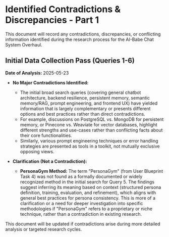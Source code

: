 # Identified Contradictions & Discrepancies - Part 1

This document will record any contradictions, discrepancies, or conflicting information identified during the research process for the AI-Babe Chat System Overhaul.

## Initial Data Collection Pass (Queries 1-6)

**Date of Analysis:** 2025-05-23

*   **No Major Contradictions Identified:**
    *   The initial broad search queries (covering general chatbot architecture, backend resilience, persistent memory, semantic memory/RAG, prompt engineering, and frontend UX) have yielded information that is largely complementary or presents different options and best practices rather than direct contradictions.
    *   For example, discussions on PostgreSQL vs. MongoDB for persistent memory, or Pinecone vs. Weaviate for vector databases, highlight different strengths and use-cases rather than conflicting facts about their core functionalities.
    *   Similarly, various prompt engineering techniques or error handling strategies are presented as tools in a toolkit, not mutually exclusive opposing views.

*   **Clarification (Not a Contradiction):**
    *   **PersonaGym Method:** The term "PersonaGym" (from User Blueprint Task 4) was not found as a formally documented or widely recognized method in the initial search for Query 5. The findings suggest inferring its meaning based on context (structured persona definition, training, evaluation, and refinement), which aligns with general best practices for persona consistency. This is more of a clarification or a need for deeper investigation into specific methodologies if "PersonaGym" refers to a proprietary or niche technique, rather than a contradiction in existing research.

This document will be updated if contradictions arise during more detailed analysis or targeted research cycles.
